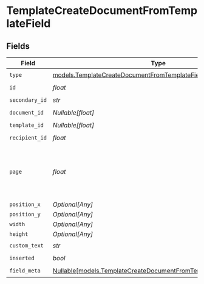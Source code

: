 # TemplateCreateDocumentFromTemplateField


## Fields

| Field                                                                                                                              | Type                                                                                                                               | Required                                                                                                                           | Description                                                                                                                        |
| ---------------------------------------------------------------------------------------------------------------------------------- | ---------------------------------------------------------------------------------------------------------------------------------- | ---------------------------------------------------------------------------------------------------------------------------------- | ---------------------------------------------------------------------------------------------------------------------------------- |
| `type`                                                                                                                             | [models.TemplateCreateDocumentFromTemplateFieldType](../models/templatecreatedocumentfromtemplatefieldtype.md)                     | :heavy_check_mark:                                                                                                                 | N/A                                                                                                                                |
| `id`                                                                                                                               | *float*                                                                                                                            | :heavy_check_mark:                                                                                                                 | N/A                                                                                                                                |
| `secondary_id`                                                                                                                     | *str*                                                                                                                              | :heavy_check_mark:                                                                                                                 | N/A                                                                                                                                |
| `document_id`                                                                                                                      | *Nullable[float]*                                                                                                                  | :heavy_check_mark:                                                                                                                 | N/A                                                                                                                                |
| `template_id`                                                                                                                      | *Nullable[float]*                                                                                                                  | :heavy_check_mark:                                                                                                                 | N/A                                                                                                                                |
| `recipient_id`                                                                                                                     | *float*                                                                                                                            | :heavy_check_mark:                                                                                                                 | N/A                                                                                                                                |
| `page`                                                                                                                             | *float*                                                                                                                            | :heavy_check_mark:                                                                                                                 | The page number of the field on the document. Starts from 1.                                                                       |
| `position_x`                                                                                                                       | *Optional[Any]*                                                                                                                    | :heavy_minus_sign:                                                                                                                 | N/A                                                                                                                                |
| `position_y`                                                                                                                       | *Optional[Any]*                                                                                                                    | :heavy_minus_sign:                                                                                                                 | N/A                                                                                                                                |
| `width`                                                                                                                            | *Optional[Any]*                                                                                                                    | :heavy_minus_sign:                                                                                                                 | N/A                                                                                                                                |
| `height`                                                                                                                           | *Optional[Any]*                                                                                                                    | :heavy_minus_sign:                                                                                                                 | N/A                                                                                                                                |
| `custom_text`                                                                                                                      | *str*                                                                                                                              | :heavy_check_mark:                                                                                                                 | N/A                                                                                                                                |
| `inserted`                                                                                                                         | *bool*                                                                                                                             | :heavy_check_mark:                                                                                                                 | N/A                                                                                                                                |
| `field_meta`                                                                                                                       | [Nullable[models.TemplateCreateDocumentFromTemplateFieldMetaUnion]](../models/templatecreatedocumentfromtemplatefieldmetaunion.md) | :heavy_check_mark:                                                                                                                 | N/A                                                                                                                                |